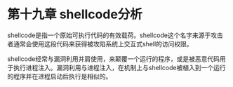 # 第十九章 shellcode分析

shellcode是指一个原始可执行代码的有效载荷。shellcode这个名字来源于攻击者通常会使用这段代码来获得被攻陷系统上交互式shell的访问权限。



shellcode经常与漏洞利用并肩使用，来颠覆一个运行的程序，或是被恶意代码用于执行进程注入。漏洞利用与进程注入，在机制上与shellcode被植入到一个运行的程序并在进程启动后执行是相似的。